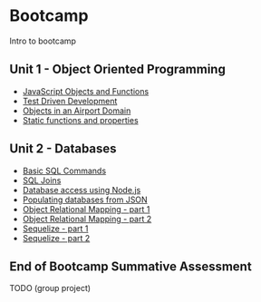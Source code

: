 # Bootcamp

Intro to bootcamp

## Unit 1 - Object Oriented Programming
* [JavaScript Objects and Functions](/curriculum/Bootcamp/Unit-1-Object_Oriented_Programming/0.1.1-JavaScript_Objects_And_Functions)
* [Test Driven Development](/curriculum/Bootcamp/Unit-1-Object_Oriented_Programming/0.1.2-Test_Driven_Development)
* [Objects in an Airport Domain](/curriculum/Bootcamp/Unit-1-Object_Oriented_Programming/0.1.3-Objects_in_an_Airport_Domain)
* [Static functions and properties](/curriculum/Bootcamp/Unit-1-Object_Oriented_Programming/0.1.4-Static_functions_and_properties)


## Unit 2 - Databases
* [Basic SQL Commands](/curriculum/Bootcamp/Unit-2-Databases/0.2.1-Basic_SQL_Commands.html)
* [SQL Joins](/curriculum/Bootcamp/Unit-2-Databases/0.2.2-SQL_Joins.html)
* [Database access using Node.js](/curriculum/Bootcamp/Unit-2-Databases/0.2.3-Database_access_using_Node.html)
* [Populating databases from JSON](/curriculum/Bootcamp/Unit-2-Databases/0.2.4-Populating_databases_from_JSON.html)
* [Object Relational Mapping - part 1](/curriculum/Bootcamp/Unit-2-Databases/0.2.5-Object_Relational_Mapping_part_1.html)
* [Object Relational Mapping - part 2](/curriculum/Bootcamp/Unit-2-Databases/0.2.6-Object_Relational_Mapping_part_2.html)
* [Sequelize - part 1](/curriculum/Bootcamp/Unit-2-Databases/0.2.7-Sequelize_part_1.html)
* [Sequelize - part 2](/curriculum/Bootcamp/Unit-2-Databases/0.2.8-Sequelize_part_2.html)

## End of Bootcamp Summative Assessment
TODO (group project)
